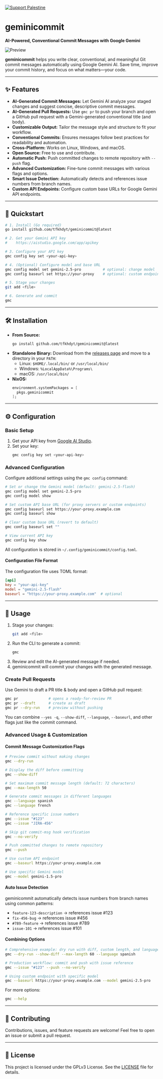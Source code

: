 [![Support Palestine](https://raw.githubusercontent.com/Safouene1/support-palestine-banner/master/banner-project.svg)](https://github.com/Safouene1/support-palestine-banner)

# geminicommit

**AI-Powered, Conventional Commit Messages with Google Gemini**

![Preview](./assets/Screenshot_20241112_103154.png)

**geminicommit** helps you write clear, conventional, and meaningful Git commit messages automatically using Google Gemini AI. Save time, improve your commit history, and focus on what matters—your code.

---

## ✨ Features

- **AI-Generated Commit Messages:** Let Gemini AI analyze your staged changes and suggest concise, descriptive commit messages.
- **AI-Generated Pull Requests:** Use `gmc pr` to push your branch and open a GitHub pull request with a Gemini-generated conventional title (and body).
- **Customizable Output:** Tailor the message style and structure to fit your workflow.
- **Conventional Commits:** Ensures messages follow best practices for readability and automation.
- **Cross-Platform:** Works on Linux, Windows, and macOS.
- **Open Source:** Free to use and contribute.
- **Automatic Push:** Push committed changes to remote repository with `--push` flag.
- **Advanced Customization:** Fine-tune commit messages with various flags and options.
- **Smart Issue Detection:** Automatically detects and references issue numbers from branch names.
- **Custom API Endpoints:** Configure custom base URLs for Google Gemini API endpoints.

---

## 🚀 Quickstart

```sh
# 1. Install (Go required)
go install github.com/tfkhdyt/geminicommit@latest

# 2. Get your Gemini API key
#    https://aistudio.google.com/app/apikey

# 3. Configure your API key
gmc config key set <your-api-key>

# 4. (Optional) Configure model and base URL
gmc config model set gemini-2.5-pro          # optional: change model
gmc config baseurl set https://your-proxy    # optional: custom endpoint

# 5. Stage your changes
git add <file>

# 6. Generate and commit
gmc
```

---

## 🛠️ Installation

- **From Source:**
  ```sh
  go install github.com/tfkhdyt/geminicommit@latest
  ```
- **Standalone Binary:**
  Download from the [releases page](https://github.com/tfkhdyt/geminicommit/releases) and move to a directory in your `PATH`:
  - Linux: `$HOME/.local/bin/` or `/usr/local/bin/`
  - Windows: `%LocalAppData%\Programs\`
  - macOS: `/usr/local/bin/`
- **NixOS:**
  ```nix
  environment.systemPackages = [
    pkgs.geminicommit
  ];
  ```

---

## ⚙️ Configuration

### Basic Setup

1. Get your API key from [Google AI Studio](https://aistudio.google.com/app/apikey).
2. Set your key:
   ```sh
   gmc config key set <your-api-key>
   ```

### Advanced Configuration

Configure additional settings using the `gmc config` command:

```sh
# Set or change the Gemini model (default: gemini-2.5-flash)
gmc config model set gemini-2.5-pro
gmc config model show

# Set custom API base URL (for proxy servers or custom endpoints)
gmc config baseurl set https://your-proxy.example.com
gmc config baseurl show

# Clear custom base URL (revert to default)
gmc config baseurl set ""

# View current API key
gmc config key show
```

All configuration is stored in `~/.config/geminicommit/config.toml`.

#### Configuration File Format

The configuration file uses TOML format:

```toml
[api]
key = "your-api-key"
model = "gemini-2.5-flash"
baseurl = "https://your-proxy.example.com"  # optional
```

---

## 📖 Usage

1. Stage your changes:
   ```sh
   git add <file>
   ```
2. Run the CLI to generate a commit:
   ```sh
   gmc
   ```
3. Review and edit the AI-generated message if needed.
4. geminicommit will commit your changes with the generated message.

### Create Pull Requests

Use Gemini to draft a PR title & body and open a GitHub pull request:

```sh
gmc pr              # opens a ready-for-review PR
gmc pr --draft      # create as draft
gmc pr --dry-run    # preview without pushing
```

You can combine `--yes -q`, `--show-diff`, `--language`, `--baseurl`, and other flags just like the commit command.

### Advanced Usage & Customization

#### Commit Message Customization Flags

```sh
# Preview commit without making changes
gmc --dry-run

# Display the diff before committing
gmc --show-diff

# Set maximum commit message length (default: 72 characters)
gmc --max-length 50

# Generate commit messages in different languages
gmc --language spanish
gmc --language french

# Reference specific issue numbers
gmc --issue "#123"
gmc --issue "JIRA-456"

# Skip git commit-msg hook verification
gmc --no-verify

# Push committed changes to remote repository
gmc --push

# Use custom API endpoint
gmc --baseurl https://your-proxy.example.com

# Use specific Gemini model
gmc --model gemini-1.5-pro
```

#### Auto Issue Detection

geminicommit automatically detects issue numbers from branch names using common patterns:

- `feature-123-description` → references issue #123
- `fix-456-bug` → references issue #456
- `#789-feature` → references issue #789
- `issue-101` → references issue #101

#### Combining Options

```sh
# Comprehensive example: dry run with diff, custom length, and language
gmc --dry-run --show-diff --max-length 60 --language spanish

# Production workflow: commit and push with issue reference
gmc --issue "#123" --push --no-verify

# Using custom endpoint with specific model
gmc --baseurl https://your-proxy.example.com --model gemini-2.5-pro
```

For more options:

```sh
gmc --help
```

---

## 🤝 Contributing

Contributions, issues, and feature requests are welcome! Feel free to open an issue or submit a pull request.

---

## 📄 License

This project is licensed under the GPLv3 License. See the [LICENSE](LICENSE) file for details.

